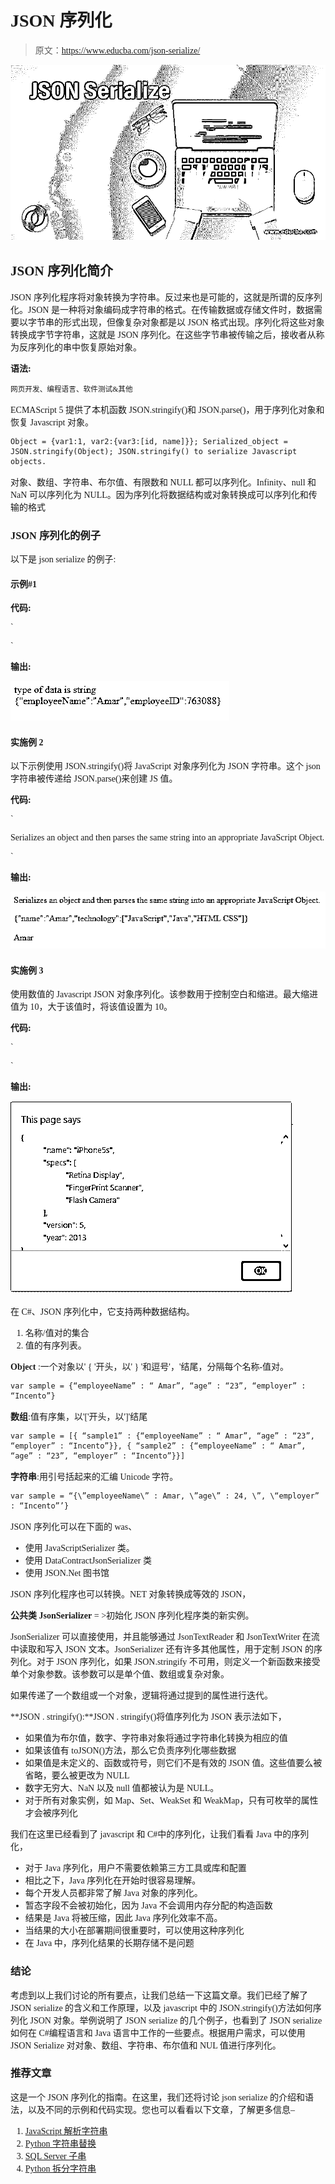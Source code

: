 # JSON 序列化

> 原文：<https://www.educba.com/json-serialize/>

![JSON Serialize](img/112410aa1e936617fe7f27b4c6e153b2.png)



## JSON 序列化简介

JSON 序列化程序将对象转换为字符串。反过来也是可能的，这就是所谓的反序列化。JSON 是一种将对象编码成字符串的格式。在传输数据或存储文件时，数据需要以字节串的形式出现，但像复杂对象都是以 JSON 格式出现。序列化将这些对象转换成字节字符串，这就是 JSON 序列化。在这些字节串被传输之后，接收者从称为反序列化的串中恢复原始对象。

**语法:**

<small>网页开发、编程语言、软件测试&其他</small>

ECMAScript 5 提供了本机函数 JSON.stringify()和 JSON.parse()，用于序列化对象和恢复 Javascript 对象。

`Object = {var1:1, var2:{var3:[id, name]}};
Serialized_object = JSON.stringify(Object);
JSON.stringify() to serialize Javascript objects.`

对象、数组、字符串、布尔值、有限数和 NULL 都可以序列化。Infinity、null 和 NaN 可以序列化为 NULL。因为序列化将数据结构或对象转换成可以序列化和传输的格式

### JSON 序列化的例子

以下是 json serialize 的例子:

#### 示例#1

**代码:**

`<!DOCTYPE html>
<html>
<head>
<body>
<script>
var json = {"employeeName": "Amar", "employeeID": 763088};
data = JSON.stringify(json);
document.write('type of data is '+ typeof data + '</br>');
document.write(data);
</script>
</body>
</html>`

**输出:**

![JSON Serialize-1.1](img/cda62147b8db18b2c7b151d39c35f0ab.png)



#### 实施例 2

以下示例使用 JSON.stringify()将 JavaScript 对象序列化为 JSON 字符串。这个 json 字符串被传递给 JSON.parse()来创建 JS 值。

**代码:**

`<!DOCTYPE html>
<html>
<head>
<title>JSON Object Serialization</title>
<style>body{font-family:Sans-Verdana;}</style>
</head>
<body>
<p>Serializes an object and then
parses the same string into an appropriate JavaScript Object.</p>
<script >
var employee = {
"name": "Amar",
"technology": [
"JavaScript",
"Java",
"HTML CSS",
],
version: 2,
year: 2017
};
var jsonString = JSON.stringify(employee, ["name", "technology"]);
document.write(jsonString);
var employeeName = JSON.parse(jsonString);
document.write("<br><br>" + employeeName.name);
</script>
</body>
</html>`

**输出:**

![JSON Serialize-1.2](img/2021b927713868041bd061177471868d.png)



#### 实施例 3

使用数值的 Javascript JSON 对象序列化。该参数用于控制空白和缩进。最大缩进值为 10，大于该值时，将该值设置为 10。

**代码:**

`<!DOCTYPE html>
<html>
<head>
<title>JSON Object Serialization Example Using Numerical Value </title>
<style>body{font-family:Verdana;}</style>
</head>
<body>
<script >
var phone = {
"name": "iPhone5s",
"specs": [
"Retina Display",
"FingerPrint Scanner",
"Flash Camera",
],
version: 5,
year: 2013
};
var jsonString = JSON.stringify(phone, null,10);
alert(jsonString);
</script>
</body>
</html>`

**输出:**

![JSON Serialize-1.3](img/f0c6bf8d8790f0675a545501ab3a31c7.png)



在 C#、JSON 序列化中，它支持两种数据结构。

1.  名称/值对的集合
2.  值的有序列表。

**Object** :一个对象以' { '开头，以' } '和逗号'，'结尾，分隔每个名称-值对。

`var sample = {“employeeName” : “ Amar”, “age” : “23”, “employer” : “Incento”}`

**数组**:值有序集，以'['开头，以']'结尾

`var sample = [{ “sample1” : {“employeeName” : “ Amar”, “age” : “23”, “employer” : “Incento”}}, { “sample2” : {“employeeName” : “ Amar”, “age” : “23”, “employer” : “Incento”}}]`

**字符串**:用引号括起来的汇编 Unicode 字符。

`var sample = “{\”employeeName\” : Amar, \”age\” : 24, \”, \“employer” : “Incento”’}`

JSON 序列化可以在下面的 was、

*   使用 JavaScriptSerializer 类。
*   使用 DataContractJsonSerializer 类
*   使用 JSON.Net 图书馆

JSON 序列化程序也可以转换。NET 对象转换成等效的 JSON，

**公共类 JsonSerializer** = >初始化 JSON 序列化程序类的新实例。

JsonSerializer 可以直接使用，并且能够通过 JsonTextReader 和 JsonTextWriter 在流中读取和写入 JSON 文本。JsonSerializer 还有许多其他属性，用于定制 JSON 的序列化。对于 JSON 序列化，如果 JSON.stringify 不可用，则定义一个新函数来接受单个对象参数。该参数可以是单个值、数组或复杂对象。

如果传递了一个数组或一个对象，逻辑将通过提到的属性进行迭代。

**JSON . stringify():**JSON . stringify()将值序列化为 JSON 表示法如下，

*   如果值为布尔值，数字、字符串对象将通过字符串化转换为相应的值
*   如果该值有 toJSON()方法，那么它负责序列化哪些数据
*   如果值是未定义的、函数或符号，则它们不是有效的 JSON 值。这些值要么被省略，要么被更改为 NULL
*   数字无穷大、NaN 以及 null 值都被认为是 NULL。
*   对于所有对象实例，如 Map、Set、WeakSet 和 WeakMap，只有可枚举的属性才会被序列化

我们在这里已经看到了 javascript 和 C#中的序列化，让我们看看 Java 中的序列化，

*   对于 Java 序列化，用户不需要依赖第三方工具或库和配置
*   相比之下，Java 序列化在开始时很容易理解。
*   每个开发人员都非常了解 Java 对象的序列化。
*   暂态字段不会被初始化，因为 Java 不会调用内存分配的构造函数
*   结果是 Java 将被压缩，因此 Java 序列化效率不高。
*   当结果的大小在部署期间很重要时，可以使用这种序列化
*   在 Java 中，序列化结果的长期存储不是问题

### 结论

考虑到以上我们讨论的所有要点，让我们总结一下这篇文章。我们已经了解了 JSON serialize 的含义和工作原理，以及 javascript 中的 JSON.stringify()方法如何序列化 JSON 对象。举例说明了 JSON serialize 的几个例子，也看到了 JSON serialize 如何在 C#编程语言和 Java 语言中工作的一些要点。根据用户需求，可以使用 JSON Serialize 对对象、数组、字符串、布尔值和 NUL 值进行序列化。

### 推荐文章

这是一个 JSON 序列化的指南。在这里，我们还将讨论 json serialize 的介绍和语法，以及不同的示例和代码实现。您也可以看看以下文章，了解更多信息–

1.  [JavaScript 解析字符串](https://www.educba.com/javascript-parse-string/)
2.  [Python 字符串替换](https://www.educba.com/python-string-replace/)
3.  [SQL Server 子串](https://www.educba.com/sql-server-substring/)
4.  [Python 拆分字符串](https://www.educba.com/python-split-string/)





